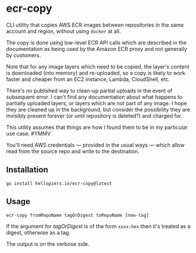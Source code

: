 # ecr-copy

CLI utility that copies AWS ECR images between repositories in the same account and region, without using `docker` at all.

The copy is done using low-level ECR API calls which are described in the documentation as being used by the Amazon ECR proxy and not generally by customers.

Note that for any image layers which need to be copied, the layer's content is downloaded (into memory) and re-uploaded, so a copy is likely to work faster and cheaper from an EC2 instance, Lambda, CloudShell, etc.

There's no published way to clean-up partial uploads in the event of subsequent error. I can't find any documentation about what happens to partially uploaded layers, or layers which are not part of any image.  I hope they are cleaned up in the background, but consider the possibility they are invisibly present forever (or until repository is deleted?) and charged for.

This utility assumes that things are how I found them to be in my particular use case. #YMMV

You'll need AWS credentials &mdash; provided in the usual ways &mdash; which allow read from the source repo and write to the destination.

## Installation

`go install hellopiers.io/ecr-copy@latest`

## Usage

`ecr-copy fromRepoName tagOrDigest toRepoName [new-tag]`

If the argument for _tagOrDigest_ is of the form `xxxx:hex` then it's treated as a digest, otherwise as a tag.

The output is on the verbose side.
